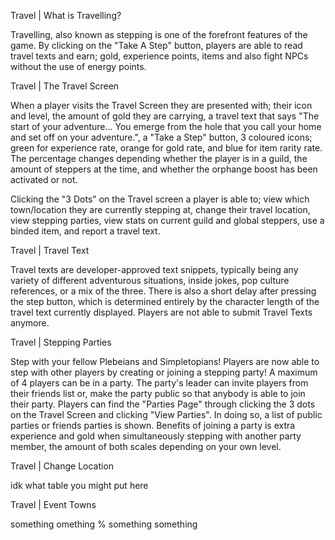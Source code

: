 Travel |  What is Travelling? 

Travelling, also known as stepping is one of the forefront features of the game. By clicking on the "Take A Step" button, players are able to read travel texts and earn; gold, experience points, items and also fight NPCs without the use of energy points.


Travel | The Travel Screen

When a player visits the Travel Screen they are presented with; their icon and level, the amount of gold they are carrying, a travel text that says "The start of your adventure...
You emerge from the hole that you call your home and set off on your adventure.", a "Take a Step" button, 3 coloured icons; green for experience rate, orange for gold rate, and blue for item rarity rate. The percentage changes depending whether the player is in a guild, the amount of steppers at the time, and whether the orphange boost has been activated or not. 

Clicking the "3 Dots" on the Travel screen a player is able to; view which town/location they are currently stepping at, change their travel location, view stepping parties, view stats on current guild and global steppers, use a binded item, and report a travel text.


Travel | Travel Text 

Travel texts are developer-approved text snippets, typically being any variety of different adventurous situations, inside jokes, pop culture references, or a mix of the three. There is also a short delay after pressing the step button, which is determined entirely by the character length of the travel text currently displayed. Players are not able to submit Travel Texts anymore.


Travel | Stepping Parties 

Step with your fellow Plebeians and Simpletopians! Players are now able to step with other players by creating or joining a stepping party! A maximum of 4 players can be in a party. The party's leader can invite players from their friends list or, make the party public so that anybody is able to join their party. Players can find the "Parties Page" through clicking the 3 dots on the Travel Screen and clicking "View Parties". In doing so, a list of public parties or friends parties is shown. Benefits of joining a party is extra experience and gold when simultaneously stepping with another party member, the amount of both scales depending on your own level.


Travel | Change Location 

idk what table you might put here


Travel | Event Towns

something omething % something something

